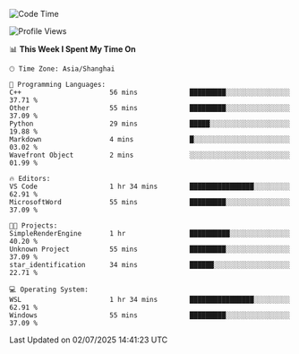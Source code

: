 <!--START_SECTION:waka-->
![Code Time](http://img.shields.io/badge/Code%20Time-3%2C023%20hrs%2033%20mins-blue)

![Profile Views](http://img.shields.io/badge/Profile%20Views-0-blue)

📊 **This Week I Spent My Time On** 

```text
🕑︎ Time Zone: Asia/Shanghai

💬 Programming Languages: 
C++                      56 mins             █████████░░░░░░░░░░░░░░░░   37.71 % 
Other                    55 mins             █████████░░░░░░░░░░░░░░░░   37.09 % 
Python                   29 mins             █████░░░░░░░░░░░░░░░░░░░░   19.88 % 
Markdown                 4 mins              █░░░░░░░░░░░░░░░░░░░░░░░░   03.02 % 
Wavefront Object         2 mins              ░░░░░░░░░░░░░░░░░░░░░░░░░   01.99 % 

🔥 Editors: 
VS Code                  1 hr 34 mins        ████████████████░░░░░░░░░   62.91 % 
MicrosoftWord            55 mins             █████████░░░░░░░░░░░░░░░░   37.09 % 

🐱‍💻 Projects: 
SimpleRenderEngine       1 hr                ██████████░░░░░░░░░░░░░░░   40.20 % 
Unknown Project          55 mins             █████████░░░░░░░░░░░░░░░░   37.09 % 
star_identification      34 mins             ██████░░░░░░░░░░░░░░░░░░░   22.71 % 

💻 Operating System: 
WSL                      1 hr 34 mins        ████████████████░░░░░░░░░   62.91 % 
Windows                  55 mins             █████████░░░░░░░░░░░░░░░░   37.09 % 
```


 Last Updated on 02/07/2025 14:41:23 UTC
<!--END_SECTION:waka-->